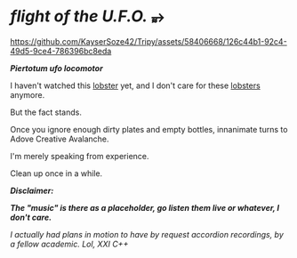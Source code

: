 # _flight of the U.F.O._ ⥵

https://github.com/KayserSoze42/Tripy/assets/58406668/126c44b1-92c4-49d5-9ce4-786396bc8eda

_**Piertotum ufo locomotor**_

I haven't watched this [lobster](https://www.csfd.cz/film/364012-humr/prehled/) yet, and I don't care for these [lobsters](https://mensgroup.com/jordan-peterson-clean-up-your-room/) anymore.

But the fact stands.

Once you ignore enough dirty plates and empty bottles, innanimate turns to Adove Creative Avalanche.

I'm merely speaking from experience.

Clean up once in a while.

_**Disclaimer:**_

_**The "music" is there as a placeholder, go listen them live or whatever, I don't care.**_

_I actually had plans in motion to have by request accordion recordings, by a fellow academic. Lol, XXI C++_
